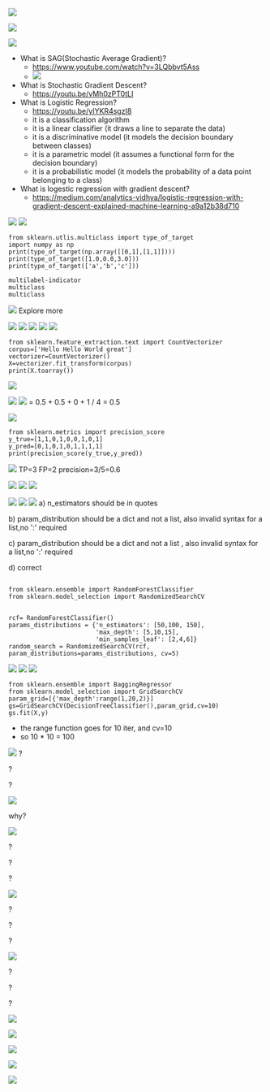 ![](2023-07-23-20-42-49.png)

![](2023-07-23-20-44-15.png)

![](2023-07-23-20-51-14.png)
- What is SAG(Stochastic Average Gradient)?
    - https://www.youtube.com/watch?v=3LQbbvt5Ass
    - ![](2023-07-23-22-44-26.png)
- What is Stochastic Gradient Descent?
    - https://youtu.be/vMh0zPT0tLI
- What is Logistic Regression?
    - https://youtu.be/yIYKR4sgzI8
    - it is a classification algorithm
    - it is a linear classifier (it draws a line to separate the data)
    - it is a discriminative model (it models the decision boundary between classes)
    - it is a parametric model (it assumes a functional form for the decision boundary)
    - it is a probabilistic model (it models the probability of a data point belonging to a class)
- What is logestic regression with gradient descent?
    - https://medium.com/analytics-vidhya/logistic-regression-with-gradient-descent-explained-machine-learning-a9a12b38d710
    



![](2023-07-23-22-49-13.png)
![](2023-07-23-22-49-40.png)    
```
from sklearn.utlis.multiclass import type_of_target
import numpy as np
print(type_of_target(np.array([[0,1],[1,1]])))
print(type_of_target([1.0,0.0,3.0]))
print(type_of_target(['a','b','c']))

```
```
multilabel-indicator
multiclass
multiclass
```
![](2023-07-23-22-58-39.png)
Explore more

![](2023-07-23-22-59-17.png)
![](2023-07-23-23-00-02.png)
![](2023-07-23-23-02-02.png)
![](2023-07-23-23-02-30.png)
![](2023-07-23-23-02-45.png)
```
from sklearn.feature_extraction.text import CountVectorizer
corpus=['Hello Hello World great']
vectorizer=CountVectorizer()
X=vectorizer.fit_transform(corpus)
print(X.toarray())
```
![](2023-07-23-23-06-14.png)

![](2023-07-23-23-06-38.png)
![](2023-07-23-23-08-01.png)
= 0.5 + 0.5 + 0 + 1 / 4 = 0.5

![](2023-07-23-23-09-51.png)
```
from sklearn.metrics import precision_score
y_true=[1,1,0,1,0,0,1,0,1]
y_pred=[0,1,0,1,0,1,1,1,1]
print(precision_score(y_true,y_pred))
```
![](2023-07-23-23-13-00.png)
TP=3
FP=2
precision=3/5=0.6

![](2023-07-23-23-14-41.png)
![](2023-07-23-23-15-57.png)
![](2023-07-23-23-16-09.png)

![](2023-07-23-23-16-47.png)
![](2023-07-23-23-17-06.png)
![](2023-07-23-23-17-23.png)
a) n_estimators should  be in quotes

b) param_distribution should be a dict and not a list, also invalid syntax for a list,no ':' required

c) param_distribution should be a dict and not a list , also invalid syntax for a list,no ':' required

d) correct
```

from sklearn.ensemble import RandomForestClassifier
from sklearn.model_selection import RandomizedSearchCV


rcf= RandomForestClassifier()
params_distributions = {'n_estimators': [50,100, 150],
                        'max_depth': [5,10,15],
                        'min_samples_leaf': [2,4,6]}
random_search = RandomizedSearchCV(rcf, param_distributions=params_distributions, cv=5)
```

![](2023-07-23-23-23-47.png)
![](2023-07-23-23-24-55.png)
![](2023-07-23-23-25-13.png)
```
from sklearn.ensemble import BaggingRegressor
from sklearn.model_selection import GridSearchCV
param_grid=[{'max_depth':range(1,20,2)}]
gs=GridSearchCV(DecisionTreeClassifier(),param_grid,cv=10)
gs.fit(X,y)
```
- the range function goes for 10 iter, and cv=10
- so 10 * 10 = 100 

![](2023-07-24-01-21-09.png)
?

?

?

![](2023-07-24-01-22-08.png)

why?


![](2023-07-24-01-22-53.png)

?

?

?

![](2023-07-24-01-23-43.png)

?

?

?

![](2023-07-24-01-24-54.png)

?

?

?

![](2023-07-24-01-33-35.png)

![](2023-07-24-01-33-56.png)

![](2023-07-24-01-34-23.png)

![](2023-07-24-01-34-43.png)

![](2023-07-24-01-35-06.png)

